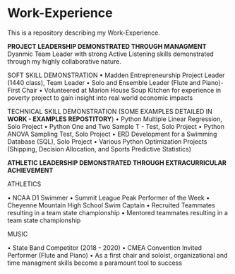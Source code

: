 # Work-Experience
This is a repository describing my Work-Experience.

**PROJECT LEADERSHIP DEMONSTRATED THROUGH MANAGMENT**
Dyanmic Team Leader with strong Active Listening skills demonstrated through my highly collaborative nature.

SOFT SKILL DEMONSTRATION
•	Madden Entrepreneurship Project Leader (1440 class), Team Leader
•	Solo and Ensemble Leader (Flute and Piano)- First Chair 
•	Volunteered at Marion House Soup Kitchen for experience in poverty project to gain insight into real world economic impacts

TECHNICAL SKILL DEMONSTRATION (SOME EXAMPLES DETAILED IN **WORK - EXAMPLES REPOSTITORY**)
• Python Multiple Linear Regression, Solo Project
• Python One and Two Sample T - Test, Solo Project
• Python ANOVA Sampling Test, Solo Project
• ERD Development for a Swimming Database (SQL), Solo Project
• Various Python Optimization Projects (Shipping, Decision Allocation, and Sports Predictive Statistics)

**ATHLETIC LEADERSHIP DEMONSTRATED THROUGH EXTRACURRICULAR ACHIEVEMENT**

ATHLETICS

•	NCAA D1 Swimmer 
• Summit League Peak Performer of the Week
•	Cheyenne Mountain High School Swim Captain
• Recruited Teammates resulting in a team state championship
• Mentored teammates resulting in a team state championship

MUSIC

• State Band Competitor (2018 - 2020)
• CMEA Convention Invited Performer (Flute and Piano)
• As a first chair and soloist, organizational and time managment skills become a paramount tool to success
